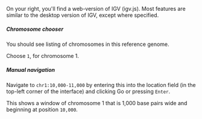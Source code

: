 <script>
import Link from "components/Link.svelte";
</script>

On your right, you'll find a web-version of IGV (<Link href="https://github.com/igvteam/igv.js/">igv.js</Link>). Most features are similar to the desktop version of IGV, except where specified.

##### Chromosome chooser

You should see listing of chromosomes in this reference genome.

Choose `1`, for chromosome 1.

##### Manual navigation

Navigate to `chr1:10,000-11,000` by entering this into the location field (in the top-left corner of the interface) and clicking Go or pressing `Enter`.

This shows a window of chromosome 1 that is 1,000 base pairs wide and beginning at position `10,000`.
